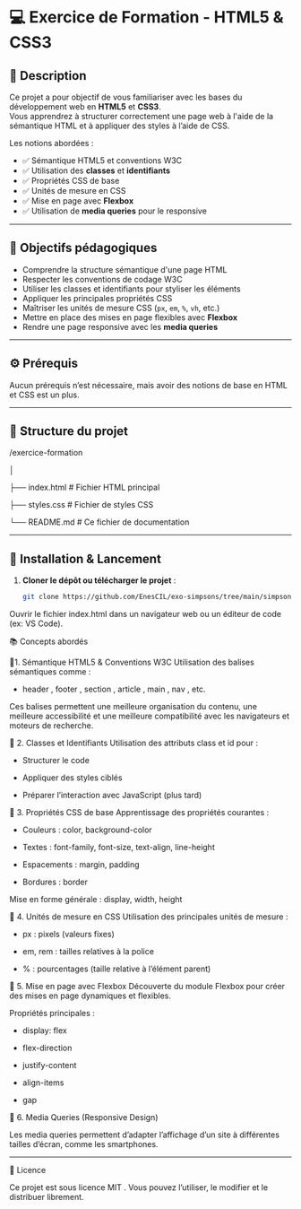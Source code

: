 
# 💻 Exercice de Formation - HTML5 & CSS3

## 📝 Description

Ce projet a pour objectif de vous familiariser avec les bases du développement web en **HTML5** et **CSS3**.  
Vous apprendrez à structurer correctement une page web à l'aide de la sémantique HTML et à appliquer des styles à l’aide de CSS.

Les notions abordées :

- ✅ Sémantique HTML5 et conventions W3C
- ✅ Utilisation des **classes** et **identifiants**
- ✅ Propriétés CSS de base
- ✅ Unités de mesure en CSS
- ✅ Mise en page avec **Flexbox**
- ✅ Utilisation de **media queries** pour le responsive

---

## 🎯 Objectifs pédagogiques

- Comprendre la structure sémantique d'une page HTML
- Respecter les conventions de codage W3C
- Utiliser les classes et identifiants pour styliser les éléments
- Appliquer les principales propriétés CSS
- Maîtriser les unités de mesure CSS (`px`, `em`, `%`, `vh`, etc.)
- Mettre en place des mises en page flexibles avec **Flexbox**
- Rendre une page responsive avec les **media queries**

---

## ⚙️ Prérequis

Aucun prérequis n’est nécessaire, mais avoir des notions de base en HTML et CSS est un plus.

---

## 📁 Structure du projet

/exercice-formation

│

├── index.html # Fichier HTML principal

├── styles.css # Fichier de styles CSS

└── README.md # Ce fichier de documentation

---

## 🚀 Installation & Lancement

1. **Cloner le dépôt ou télécharger le projet** :
   ```bash
   git clone https://github.com/EnesCIL/exo-simpsons/tree/main/simpsons
Ouvrir le fichier index.html dans un navigateur web ou un éditeur de code (ex: VS Code).

📚 Concepts abordés

🔹1. Sémantique HTML5 & Conventions W3C
Utilisation des balises sémantiques comme :

- header , footer , section , article , main , nav , etc.

Ces balises permettent une meilleure organisation du contenu, une meilleure accessibilité et une meilleure compatibilité avec les navigateurs et moteurs de recherche.

🔹 2. Classes et Identifiants
Utilisation des attributs class et id pour :

- Structurer le code

- Appliquer des styles ciblés

- Préparer l’interaction avec JavaScript (plus tard)

🔹 3. Propriétés CSS de base
Apprentissage des propriétés courantes :

- Couleurs : color, background-color

- Textes : font-family, font-size, text-align, line-height

- Espacements : margin, padding

- Bordures : border

Mise en forme générale : display, width, height

🔹 4. Unités de mesure en CSS
Utilisation des principales unités de mesure :

- px : pixels (valeurs fixes)

- em, rem : tailles relatives à la police

- % : pourcentages (taille relative à l’élément parent)

🔹 5. Mise en page avec Flexbox
Découverte du module Flexbox pour créer des mises en page dynamiques et flexibles.

Propriétés principales :

- display: flex

- flex-direction

- justify-content

- align-items

- gap

🔹 6. Media Queries (Responsive Design)

Les media queries permettent d’adapter l’affichage d’un site à différentes tailles d’écran, comme les smartphones.

---

📄 Licence

Ce projet est sous licence MIT
.
Vous pouvez l’utiliser, le modifier et le distribuer librement.


